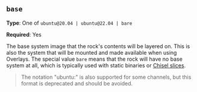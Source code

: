 ``base``
--------

**Type**: One of ``ubuntu@20.04 | ubuntu@22.04 | bare``

**Required**: Yes

The base system image that the rock's contents will be layered on. This is also
the system that will be mounted and made available when using Overlays. The
special value ``bare`` means that the rock will have no base system at all,
which is typically used with static binaries or
[Chisel slices](https://canonical-rockcraft.readthedocs-hosted.com/en/latest/explanation/chisel/#chisel-explanation).

> The notation "ubuntu:<channel>" is also supported for some channels, but this
> format is deprecated and should be avoided.
